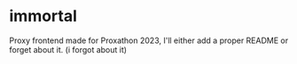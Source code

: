 # immortal
Proxy frontend made for Proxathon 2023, I'll either add a proper README or forget about it. (i forgot about it)

